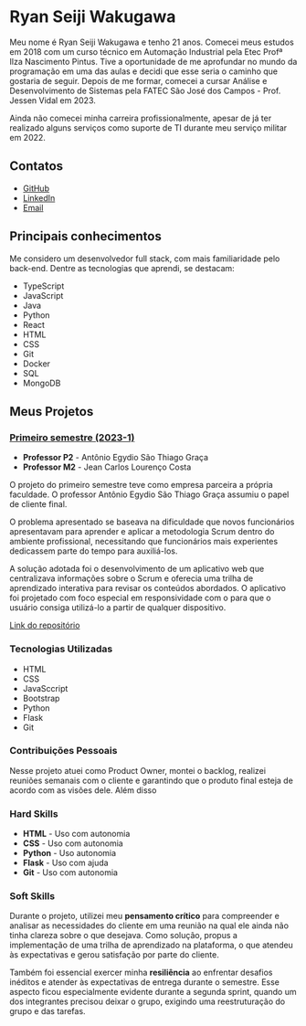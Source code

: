 # Ryan Seiji Wakugawa
Meu nome é Ryan Seiji Wakugawa e tenho 21 anos. Comecei meus estudos em 2018 com um curso técnico em Automação Industrial pela Etec Profª Ilza Nascimento Pintus. Tive a oportunidade de me aprofundar no mundo da programação em uma das aulas e decidi que esse seria o caminho que gostaria de seguir. Depois de me formar, comecei a cursar Análise e Desenvolvimento de Sistemas pela FATEC São José dos Campos - Prof. Jessen Vidal em 2023.

Ainda não comecei minha carreira profissionalmente, apesar de já ter realizado alguns serviços como suporte de TI durante meu serviço militar em 2022.

## Contatos
- [GitHub](https://github.com/ryan-wakugawa)
- [LinkedIn](https://linkedin.com/in/ryan-wakugawa-526bbb27a)
- [Email](mailto:ryawak@gmail.com)

## Principais conhecimentos
<!--- TODO --->
Me considero um desenvolvedor full stack, com mais familiaridade pelo back-end. Dentre as tecnologias que aprendi, se destacam:
- TypeScript
- JavaScript
- Java
- Python
- React
- HTML
- CSS
- Git
- Docker
- SQL
- MongoDB

## Meus Projetos
### [Primeiro semestre (2023-1)](https://github.com/erickhoawata/DDT-1-Sem)
- **Professor P2** - Antônio Egydio São Thiago Graça
- **Professor M2** - Jean Carlos Lourenço Costa

O projeto do primeiro semestre teve como empresa parceira a própria faculdade. O professor Antônio Egydio São Thiago Graça assumiu o papel de cliente final.

O problema apresentado se baseava na dificuldade que novos funcionários apresentavam para aprender e aplicar a metodologia Scrum dentro do ambiente profissional, necessitando que funcionários mais experientes dedicassem parte do tempo para auxiliá-los.

A solução adotada foi o desenvolvimento de um aplicativo web que centralizava informações sobre o Scrum e oferecia uma trilha de aprendizado interativa para revisar os conteúdos abordados. O aplicativo foi projetado com foco especial em responsividade com o para que o usuário consiga utilizá-lo a partir de qualquer dispositivo.

[Link do repositório](https://github.com/erickhoawata/DDT-1-Sem)

### Tecnologias Utilizadas
- HTML
- CSS
- JavaSccript
- Bootstrap
- Python
- Flask
- Git

### Contribuições Pessoais
Nesse projeto atuei como Product Owner, montei o backlog, realizei reuniões semanais com o cliente e garantindo que o produto final esteja de acordo com as visões dele. Além disso

### Hard Skills
- **HTML** - Uso com autonomia
- **CSS** - Uso com autonomia
- **Python** - Uso autonomia
- **Flask** - Uso com ajuda
- **Git** - Uso com autonomia

### Soft Skills
Durante o projeto, utilizei meu **pensamento crítico** para compreender e analisar as necessidades do cliente em uma reunião na qual ele ainda não tinha clareza sobre o que desejava. Como solução, propus a implementação de uma trilha de aprendizado na plataforma, o que atendeu às expectativas e gerou satisfação por parte do cliente.

Também foi essencial exercer minha **resiliência** ao enfrentar desafios inéditos e atender às expectativas de entrega durante o semestre. Esse aspecto ficou especialmente evidente durante a segunda sprint, quando um dos integrantes precisou deixar o grupo, exigindo uma reestruturação do grupo e das tarefas.
